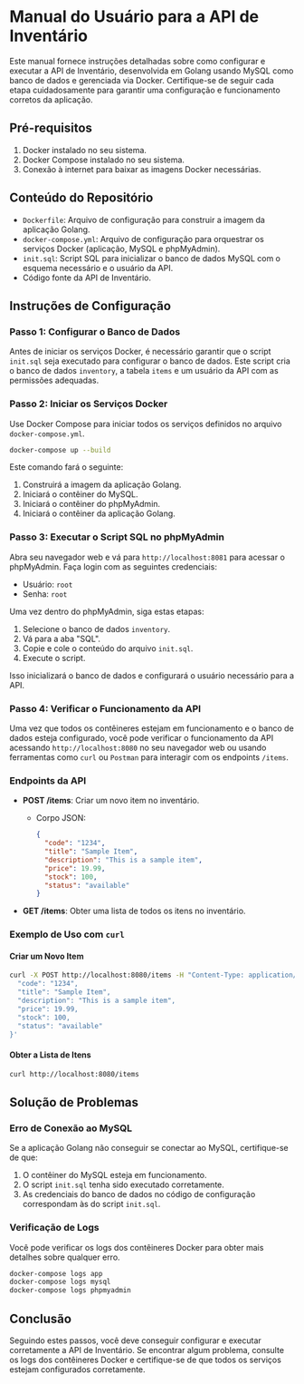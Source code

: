 # Manual do Usuário para a API de Inventário

Este manual fornece instruções detalhadas sobre como configurar e executar a API de Inventário, desenvolvida em Golang usando MySQL como banco de dados e gerenciada via Docker. Certifique-se de seguir cada etapa cuidadosamente para garantir uma configuração e funcionamento corretos da aplicação.

## Pré-requisitos

1. Docker instalado no seu sistema.
2. Docker Compose instalado no seu sistema.
3. Conexão à internet para baixar as imagens Docker necessárias.

## Conteúdo do Repositório

- `Dockerfile`: Arquivo de configuração para construir a imagem da aplicação Golang.
- `docker-compose.yml`: Arquivo de configuração para orquestrar os serviços Docker (aplicação, MySQL e phpMyAdmin).
- `init.sql`: Script SQL para inicializar o banco de dados MySQL com o esquema necessário e o usuário da API.
- Código fonte da API de Inventário.

## Instruções de Configuração

### Passo 1: Configurar o Banco de Dados

Antes de iniciar os serviços Docker, é necessário garantir que o script `init.sql` seja executado para configurar o banco de dados. Este script cria o banco de dados `inventory`, a tabela `items` e um usuário da API com as permissões adequadas.

### Passo 2: Iniciar os Serviços Docker

Use Docker Compose para iniciar todos os serviços definidos no arquivo `docker-compose.yml`.

```sh
docker-compose up --build
```

Este comando fará o seguinte:

1. Construirá a imagem da aplicação Golang.
2. Iniciará o contêiner do MySQL.
3. Iniciará o contêiner do phpMyAdmin.
4. Iniciará o contêiner da aplicação Golang.

### Passo 3: Executar o Script SQL no phpMyAdmin

Abra seu navegador web e vá para `http://localhost:8081` para acessar o phpMyAdmin. Faça login com as seguintes credenciais:

- Usuário: `root`
- Senha: `root`

Uma vez dentro do phpMyAdmin, siga estas etapas:

1. Selecione o banco de dados `inventory`.
2. Vá para a aba "SQL".
3. Copie e cole o conteúdo do arquivo `init.sql`.
4. Execute o script.

Isso inicializará o banco de dados e configurará o usuário necessário para a API.

### Passo 4: Verificar o Funcionamento da API

Uma vez que todos os contêineres estejam em funcionamento e o banco de dados esteja configurado, você pode verificar o funcionamento da API acessando `http://localhost:8080` no seu navegador web ou usando ferramentas como `curl` ou `Postman` para interagir com os endpoints `/items`.

### Endpoints da API

- **POST /items**: Criar um novo item no inventário.
  - Corpo JSON:
    ```json
    {
      "code": "1234",
      "title": "Sample Item",
      "description": "This is a sample item",
      "price": 19.99,
      "stock": 100,
      "status": "available"
    }
    ```

- **GET /items**: Obter uma lista de todos os itens no inventário.

### Exemplo de Uso com `curl`

#### Criar um Novo Item

```sh
curl -X POST http://localhost:8080/items -H "Content-Type: application/json" -d '{
  "code": "1234",
  "title": "Sample Item",
  "description": "This is a sample item",
  "price": 19.99,
  "stock": 100,
  "status": "available"
}'
```

#### Obter a Lista de Itens

```sh
curl http://localhost:8080/items
```

## Solução de Problemas

### Erro de Conexão ao MySQL

Se a aplicação Golang não conseguir se conectar ao MySQL, certifique-se de que:

1. O contêiner do MySQL esteja em funcionamento.
2. O script `init.sql` tenha sido executado corretamente.
3. As credenciais do banco de dados no código de configuração correspondam às do script `init.sql`.

### Verificação de Logs

Você pode verificar os logs dos contêineres Docker para obter mais detalhes sobre qualquer erro.

```sh
docker-compose logs app
docker-compose logs mysql
docker-compose logs phpmyadmin
```

## Conclusão

Seguindo estes passos, você deve conseguir configurar e executar corretamente a API de Inventário. Se encontrar algum problema, consulte os logs dos contêineres Docker e certifique-se de que todos os serviços estejam configurados corretamente.